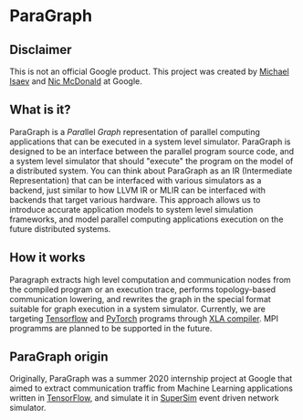 # ParaGraph

## Disclaimer

This is not an official Google product. This project was created by
[Michael Isaev](https://www.github.com/michael-isaev) and
[Nic McDonald](https://www.github.com/nicmcd) at Google.

## What is it?
ParaGraph is a *Para*llel *Graph* representation of parallel computing applications that can be executed in a system level simulator. ParaGraph is designed to be an interface between the parallel program source code, and a system level simulator that should "execute" the program on the model of a distributed system. You can think about ParaGraph as an IR (Intermediate Representation) that can be interfaced with various simulators as a backend, just similar to how LLVM IR or MLIR can be interfaced with backends that target various hardware. This approach allows us to introduce accurate application models to system level simulation frameworks, and model parallel computing applications execution on the future distributed systems.

## How it works
Paragraph extracts high level computation and communication nodes from the compiled program or an execution trace, performs topology-based communication lowering, and rewrites the graph in the special format suitable for graph execution in a system simulator. Currently, we are targeting [Tensorflow](https://github.com/tensorflow/tensorflowhttps://github.com/tensorflow/tensorflow) and [PyTorch](https://github.com/pytorch/pytorch) programs through [XLA compiler](https://github.com/tensorflow/tensorflow/tree/master/tensorflow/compiler/xla). MPI programms are planned to be supported in the future.

## ParaGraph origin
Originally, ParaGraph was a summer 2020 internship project at Google that aimed to extract communication traffic from Machine Learning applications written in [TensorFlow](https://github.com/tensorflow/tensorflowhttps://github.com/tensorflow/tensorflow), and simulate it in [SuperSim](https://github.com/ssnetsim/supersim) event driven network simulator.
